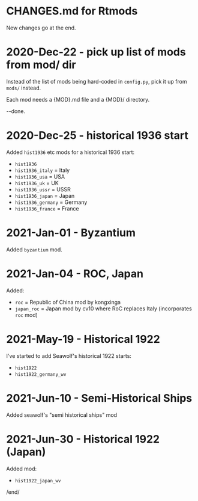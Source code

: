 # CHANGES.md for Rtmods

New changes go at the end.

# 2020-Dec-22 - pick up list of mods from mod/ dir

Instead of the list of mods being hard-coded in `config.py`, pick it up from 
`mods/` instead.

Each mod needs a {MOD}.md file and a {MOD}/ directory.

--done.

# 2020-Dec-25 - historical 1936 start

Added `hist1936` etc mods for a historical 1936 start:

* `hist1936`
* `hist1936_italy` = Italy
* `hist1936_usa` = USA
* `hist1936_uk` = UK
* `hist1936_ussr` = USSR
* `hist1936_japan` = Japan
* `hist1936_germany` = Germany
* `hist1936_france` = France


# 2021-Jan-01 - Byzantium

Added `byzantium` mod.

# 2021-Jan-04 - ROC, Japan

Added:

* `roc` = Republic of China mod by kongxinga
* `japan_roc` = Japan mod by cv10 where RoC replaces Italy (incorporates `roc` mod)


# 2021-May-19 - Historical 1922

I've started to add Seawolf's historical 1922 starts:

* `hist1922`
* `hist1922_germany_wv`


# 2021-Jun-10 - Semi-Historical Ships

Added seawolf's "semi historical ships" mod

# 2021-Jun-30 - Historical 1922 (Japan)

Added mod:

* `hist1922_japan_wv`



/end/
